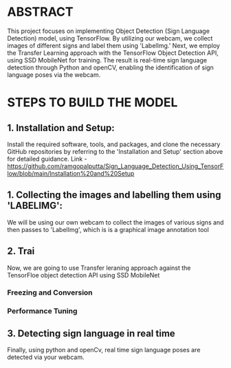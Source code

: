 # ABSTRACT
This project focuses on implementing Object Detection (Sign Language Detection) model, using TensorFlow. By utilizing our webcam, we collect images of different signs and label them using 'LabelImg.' Next, we employ the Transfer Learning approach with the TensorFlow Object Detection API, using SSD MobileNet for training. The result is real-time sign language detection through Python and openCV, enabling the identification of sign language poses via the webcam. 

# STEPS TO BUILD THE MODEL

## 1. Installation and Setup:
Install the required software, tools, and packages, and clone the necessary GitHub repositories by referring to the 'Installation and Setup' section above for detailed guidance.
Link - https://github.com/ramgopalputta/Sign_Language_Detection_Using_TensorFlow/blob/main/Installation%20and%20Setup

## 1. Collecting the images and labelling them using 'LABELIMG':
We will be using our own webcam to collect the images of various signs and then passes to 'LabelImg', which is is a graphical image annotation tool  

## 2.  Trai
Now, we are going to use Transfer leraning approach against the TensorFloe object detection API using SSD MobileNet

### Freezing and Conversion

### Performance Tuning

## 3. Detecting sign language in real time
Finally, using python and openCv, real time sign language poses are detected via your webcam. 




